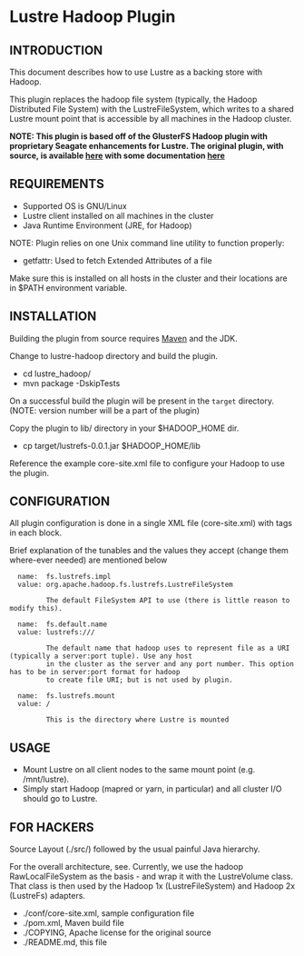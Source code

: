 Lustre Hadoop Plugin
=======================

INTRODUCTION
------------

This document describes how to use Lustre as a backing store with Hadoop.

This plugin replaces the hadoop file system (typically, the Hadoop Distributed File System) with the 
LustreFileSystem, which writes to a shared Lustre mount point that is accessible by all machines
in the Hadoop cluster.

**NOTE: This plugin is based off of the GlusterFS Hadoop plugin with proprietary Seagate
enhancements for Lustre. The original plugin, with source, is available
[here](https://forge.gluster.org/hadoop) with some documentation
[here](https://forge.gluster.org/hadoop/pages/Architecture)**


REQUIREMENTS
------------

  * Supported OS is GNU/Linux
  * Lustre client installed on all machines in the cluster
  * Java Runtime Environment (JRE, for Hadoop)

NOTE: Plugin relies on one Unix command line utility to function properly:

  * getfattr: Used to fetch Extended Attributes of a file

Make sure this is installed on all hosts in the cluster and their locations are in $PATH
environment variable.


INSTALLATION
------------

Building the plugin from source requires [Maven](http://maven.apache.org/) and the JDK.

Change to lustre-hadoop directory and build the plugin.

  * cd lustre_hadoop/
  * mvn package -DskipTests

On a successful build the plugin will be present in the `target` directory.
(NOTE: version number will be a part of the plugin)

Copy the plugin to lib/ directory in your $HADOOP_HOME dir.

  * cp target/lustrefs-0.0.1.jar $HADOOP_HOME/lib

Reference the example core-site.xml file to configure your Hadoop to use the plugin.

CONFIGURATION
-------------

  All plugin configuration is done in a single XML file (core-site.xml) with <name><value> tags in each <property>
  block.

  Brief explanation of the tunables and the values they accept (change them where-ever needed) are mentioned below

```
  name:  fs.lustrefs.impl
  value: org.apache.hadoop.fs.lustrefs.LustreFileSystem

         The default FileSystem API to use (there is little reason to modify this).

  name:  fs.default.name
  value: lustrefs:///

         The default name that hadoop uses to represent file as a URI (typically a server:port tuple). Use any host
         in the cluster as the server and any port number. This option has to be in server:port format for hadoop
         to create file URI; but is not used by plugin.

  name:  fs.lustrefs.mount
  value: /

         This is the directory where Lustre is mounted

```

USAGE
-----

  * Mount Lustre on all client nodes to the same mount point (e.g. /mnt/lustre).
  * Simply start Hadoop (mapred or yarn, in particular) and all cluster I/O should go to Lustre.


FOR HACKERS
-----------

Source Layout (./src/) followed by the usual painful Java hierarchy.

For the overall architecture, see.  Currently, we use the hadoop RawLocalFileSystem as 
the basis - and wrap it with the LustreVolume class.  That class is then used by the 
Hadoop 1x (LustreFileSystem) and Hadoop 2x (LustreFs) adapters.

 * ./conf/core-site.xml, sample configuration file
 * ./pom.xml, Maven build file
 * ./COPYING, Apache license for the original source
 * ./README.md, this file


